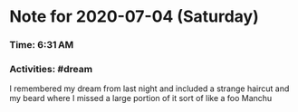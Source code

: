 # Note for 2020-07-04 (Saturday)
### Time: 6:31 AM
### Activities: #dream

I remembered my dream from last night and included a strange haircut and my beard where I missed a large portion of it sort of like a foo Manchu
